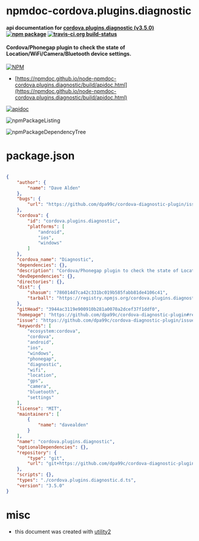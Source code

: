 # npmdoc-cordova.plugins.diagnostic

#### api documentation for  [cordova.plugins.diagnostic (v3.5.0)](https://github.com/dpa99c/cordova-diagnostic-plugin#readme)  [![npm package](https://img.shields.io/npm/v/npmdoc-cordova.plugins.diagnostic.svg?style=flat-square)](https://www.npmjs.org/package/npmdoc-cordova.plugins.diagnostic) [![travis-ci.org build-status](https://api.travis-ci.org/npmdoc/node-npmdoc-cordova.plugins.diagnostic.svg)](https://travis-ci.org/npmdoc/node-npmdoc-cordova.plugins.diagnostic)

#### Cordova/Phonegap plugin to check the state of Location/WiFi/Camera/Bluetooth device settings.

[![NPM](https://nodei.co/npm/cordova.plugins.diagnostic.png?downloads=true&downloadRank=true&stars=true)](https://www.npmjs.com/package/cordova.plugins.diagnostic)

- [https://npmdoc.github.io/node-npmdoc-cordova.plugins.diagnostic/build/apidoc.html](https://npmdoc.github.io/node-npmdoc-cordova.plugins.diagnostic/build/apidoc.html)

[![apidoc](https://npmdoc.github.io/node-npmdoc-cordova.plugins.diagnostic/build/screenCapture.buildCi.browser.%252Ftmp%252Fbuild%252Fapidoc.html.png)](https://npmdoc.github.io/node-npmdoc-cordova.plugins.diagnostic/build/apidoc.html)

![npmPackageListing](https://npmdoc.github.io/node-npmdoc-cordova.plugins.diagnostic/build/screenCapture.npmPackageListing.svg)

![npmPackageDependencyTree](https://npmdoc.github.io/node-npmdoc-cordova.plugins.diagnostic/build/screenCapture.npmPackageDependencyTree.svg)



# package.json

```json

{
    "author": {
        "name": "Dave Alden"
    },
    "bugs": {
        "url": "https://github.com/dpa99c/cordova-diagnostic-plugin/issues"
    },
    "cordova": {
        "id": "cordova.plugins.diagnostic",
        "platforms": [
            "android",
            "ios",
            "windows"
        ]
    },
    "cordova_name": "Diagnostic",
    "dependencies": {},
    "description": "Cordova/Phonegap plugin to check the state of Location/WiFi/Camera/Bluetooth device settings.",
    "devDependencies": {},
    "directories": {},
    "dist": {
        "shasum": "786014d7ca42c331bc019b585fabb81de4106c41",
        "tarball": "https://registry.npmjs.org/cordova.plugins.diagnostic/-/cordova.plugins.diagnostic-3.5.0.tgz"
    },
    "gitHead": "3944ac3119e900910b281a0070a2dcef37f1ddf0",
    "homepage": "https://github.com/dpa99c/cordova-diagnostic-plugin#readme",
    "issue": "https://github.com/dpa99c/cordova-diagnostic-plugin/issues",
    "keywords": [
        "ecosystem:cordova",
        "cordova",
        "android",
        "ios",
        "windows",
        "phonegap",
        "diagnostic",
        "wifi",
        "location",
        "gps",
        "camera",
        "bluetooth",
        "settings"
    ],
    "license": "MIT",
    "maintainers": [
        {
            "name": "davealden"
        }
    ],
    "name": "cordova.plugins.diagnostic",
    "optionalDependencies": {},
    "repository": {
        "type": "git",
        "url": "git+https://github.com/dpa99c/cordova-diagnostic-plugin.git"
    },
    "scripts": {},
    "types": "./cordova.plugins.diagnostic.d.ts",
    "version": "3.5.0"
}
```



# misc
- this document was created with [utility2](https://github.com/kaizhu256/node-utility2)
